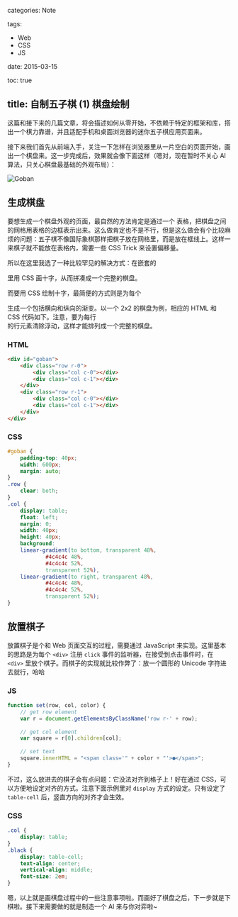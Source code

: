 categories: Note

tags:

- Web
- CSS
- JS

date: 2015-03-15

toc: true

title: 自制五子棋 (1) 棋盘绘制
---

这篇和接下来的几篇文章，将会描述如何从零开始，不依赖于特定的框架和库，搭出一个棋力靠谱，并且适配手机和桌面浏览器的迷你五子棋应用页面来。

<!--more-->

接下来我们首先从前端入手，关注一下怎样在浏览器里从一片空白的页面开始，画出一个棋盘来。这一步完成后，效果就会像下面这样（嗯对，现在暂时不关心 AI 算法，只关心棋盘最基础的外观布局）：

![Goban](/images/gomoku/1.jpg)

## 生成棋盘
要想生成一个棋盘外观的页面，最自然的方法肯定是通过一个 <table> 表格，把棋盘之间的网格用表格的边框表示出来。这么做肯定也不是不行，但是这么做会有个比较麻烦的问题：五子棋不像国际象棋那样把棋子放在网格里，而是放在框线上。这样一来棋子就不能放在表格内，需要一些 CSS Trick 来设置偏移量。

所以在这里我选了一种比较罕见的解决方式：在嵌套的 <div> 里用 CSS 画十字，从而拼凑成一个完整的棋盘。

而要用 CSS 绘制十字，最简便的方式则是为每个 <div> 生成一个包括横向和纵向的渐变。以一个 2x2 的棋盘为例，相应的 HTML 和 CSS 代码如下。注意，要为每行 <div class="row"> 的行元素清除浮动，这样才能排列成一个完整的棋盘。

### HTML

``` html
<div id="goban">
    <div class="row r-0">
        <div class="col c-0"></div>
        <div class="col c-1"></div>
    </div>
    <div class="row r-1">
        <div class="col c-0"></div>
        <div class="col c-1"></div>
    </div>
</div>
```

### CSS

``` css
#goban {
    padding-top: 40px;
    width: 600px;
    margin: auto;
}
.row {
    clear: both;
}
.col {
    display: table;
    float: left;
    margin: 0;
    width: 40px;
    height: 40px;
    background:
    linear-gradient(to bottom, transparent 48%,
            #4c4c4c 48%,
            #4c4c4c 52%,
            transparent 52%),
    linear-gradient(to right, transparent 48%,
            #4c4c4c 48%,
            #4c4c4c 52%,
            transparent 52%);
}
```

## 放置棋子
放置棋子是个和 Web 页面交互的过程，需要通过 JavaScript 来实现。这里基本的思路是为每个 `<div>` 注册 `click` 事件的监听器，在接受到点击事件时，在 `<div>` 里放个棋子。而棋子的实现就比较作弊了：放一个圆形的 Unicode 字符进去就行，哈哈

### JS

``` js
function set(row, col, color) {
    // get row element
    var r = document.getElementsByClassName('row r-' + row);
    
    // get col element
    var square = r[0].children[col];
    
    // set text
    square.innerHTML = "<span class='" + color + "'>●</span>";
}
```

不过，这么放进去的棋子会有点问题：它没法对齐到格子上！好在通过 CSS，可以方便地设定对齐的方式。注意下面示例里对 `display` 方式的设定。只有设定了 `table-cell` 后，竖直方向的对齐才会生效。

### CSS

``` css
.col {
    display: table;
}
.black {
    display: table-cell;
    text-align: center;
    vertical-align: middle;
    font-size: 2em;
}
```

嗯，以上就是画棋盘过程中的一些注意事项啦。而画好了棋盘之后，下一步就是下棋啦。接下来需要做的就是制造一个 AI 来与你对弈啦~
